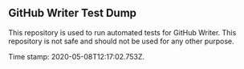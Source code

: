 ## GitHub Writer Test Dump

This repository is used to run automated tests for GitHub Writer.
This repository is not safe and should not be used for any other purpose.

Time stamp: 2020-05-08T12:17:02.753Z.
